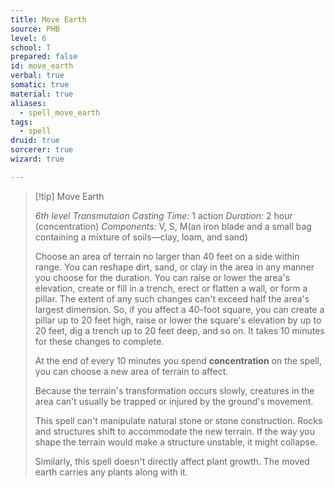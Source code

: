 ```yaml
---
title: Move Earth
source: PHB
level: 6
school: T
prepared: false
id: move_earth
verbal: true
somatic: true
material: true
aliases:
  - spell_move_earth
tags:
  - spell
druid: true
sorcerer: true
wizard: true

---
```

>[!tip] Move Earth
>
> *6th level Transmutaion*
> *Casting Time:* 1 action
> *Duration:* 2 hour (concentration)
> *Components:* V, S, M(an iron blade and a small bag containing a mixture of soils—clay, loam, and sand)
>
>Choose an area of terrain no larger than 40 feet on a side within range. You can reshape dirt, sand, or clay in the area in any manner you choose for the duration. You can raise or lower the area's elevation, create or fill in a trench, erect or flatten a wall, or form a pillar. The extent of any such changes can't exceed half the area's largest dimension. So, if you affect a 40-foot square, you can create a pillar up to 20 feet high, raise or lower the square's elevation by up to 20 feet, dig a trench up to 20 feet deep, and so on. It takes 10 minutes for these changes to complete.
>
>At the end of every 10 minutes you spend **concentration** on the spell, you can choose a new area of terrain to affect.
>
>Because the terrain's transformation occurs slowly, creatures in the area can't usually be trapped or injured by the ground's movement.
>
>This spell can't manipulate natural stone or stone construction. Rocks and structures shift to accommodate the new terrain. If the way you shape the terrain would make a structure unstable, it might collapse.
>
>Similarly, this spell doesn't directly affect plant growth. The moved earth carries any plants along with it.
>

